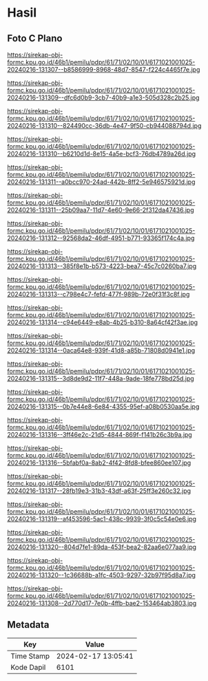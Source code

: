 # Hasil

## Foto C Plano

https://sirekap-obj-formc.kpu.go.id/46b1/pemilu/pdpr/61/71/02/10/01/6171021001025-20240216-131307--b8586999-8968-48d7-8547-f224c4465f7e.jpg

https://sirekap-obj-formc.kpu.go.id/46b1/pemilu/pdpr/61/71/02/10/01/6171021001025-20240216-131309--dfc6d0b9-3cb7-40b9-a1e3-505d328c2b25.jpg

https://sirekap-obj-formc.kpu.go.id/46b1/pemilu/pdpr/61/71/02/10/01/6171021001025-20240216-131310--824490cc-36db-4e47-9f50-cb944088794d.jpg

https://sirekap-obj-formc.kpu.go.id/46b1/pemilu/pdpr/61/71/02/10/01/6171021001025-20240216-131310--b6210d1d-8e15-4a5e-bcf3-76db4789a26d.jpg

https://sirekap-obj-formc.kpu.go.id/46b1/pemilu/pdpr/61/71/02/10/01/6171021001025-20240216-131311--a0bcc970-24ad-442b-8ff2-5e946575921d.jpg

https://sirekap-obj-formc.kpu.go.id/46b1/pemilu/pdpr/61/71/02/10/01/6171021001025-20240216-131311--25b09aa7-11d7-4e60-9e66-2f312da47436.jpg

https://sirekap-obj-formc.kpu.go.id/46b1/pemilu/pdpr/61/71/02/10/01/6171021001025-20240216-131312--92568da2-46df-4951-b771-93365f174c4a.jpg

https://sirekap-obj-formc.kpu.go.id/46b1/pemilu/pdpr/61/71/02/10/01/6171021001025-20240216-131313--385f8e1b-b573-4223-bea7-45c7c0260ba7.jpg

https://sirekap-obj-formc.kpu.go.id/46b1/pemilu/pdpr/61/71/02/10/01/6171021001025-20240216-131313--c798e4c7-fefd-477f-989b-72e0f31f3c8f.jpg

https://sirekap-obj-formc.kpu.go.id/46b1/pemilu/pdpr/61/71/02/10/01/6171021001025-20240216-131314--c94e6449-e8ab-4b25-b310-8a64cf42f3ae.jpg

https://sirekap-obj-formc.kpu.go.id/46b1/pemilu/pdpr/61/71/02/10/01/6171021001025-20240216-131314--0aca64e8-939f-41d8-a85b-71808d0941e1.jpg

https://sirekap-obj-formc.kpu.go.id/46b1/pemilu/pdpr/61/71/02/10/01/6171021001025-20240216-131315--3d8de9d2-11f7-448a-9ade-18fe778bd25d.jpg

https://sirekap-obj-formc.kpu.go.id/46b1/pemilu/pdpr/61/71/02/10/01/6171021001025-20240216-131315--0b7e44e8-6e84-4355-95ef-a08b0530aa5e.jpg

https://sirekap-obj-formc.kpu.go.id/46b1/pemilu/pdpr/61/71/02/10/01/6171021001025-20240216-131316--3ff46e2c-21d5-4844-869f-f141b26c3b9a.jpg

https://sirekap-obj-formc.kpu.go.id/46b1/pemilu/pdpr/61/71/02/10/01/6171021001025-20240216-131316--5bfabf0a-8ab2-4f42-8fd8-bfee860ee107.jpg

https://sirekap-obj-formc.kpu.go.id/46b1/pemilu/pdpr/61/71/02/10/01/6171021001025-20240216-131317--28fb19e3-31b3-43df-a63f-25ff3e260c32.jpg

https://sirekap-obj-formc.kpu.go.id/46b1/pemilu/pdpr/61/71/02/10/01/6171021001025-20240216-131319--af453596-5ac1-438c-9939-3f0c5c54e0e6.jpg

https://sirekap-obj-formc.kpu.go.id/46b1/pemilu/pdpr/61/71/02/10/01/6171021001025-20240216-131320--804d7fe1-89da-453f-bea2-82aa6e077aa9.jpg

https://sirekap-obj-formc.kpu.go.id/46b1/pemilu/pdpr/61/71/02/10/01/6171021001025-20240216-131320--1c36688b-a1fc-4503-9297-32b97f95d8a7.jpg

https://sirekap-obj-formc.kpu.go.id/46b1/pemilu/pdpr/61/71/02/10/01/6171021001025-20240216-131308--2d770d17-7e0b-4ffb-bae2-153464ab3803.jpg


## Metadata

| Key        | Value               |
| ---------- | ------------------- |
| Time Stamp | 2024-02-17 13:05:41 |
| Kode Dapil | 6101                |



